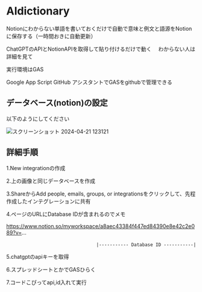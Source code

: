 # AIdictionary
Notionにわからない単語を書いておくだけで自動で意味と例文と語源をNotionに保存する（一時間おきに自動更新）

ChatGPTのAPIとNotionAPIを取得して貼り付けるだけで動く 　わからない人は詳細を見て

実行環境はGAS

Google App Script GitHub アシスタントでGASをgithubで管理できる

## データベース(notion)の設定
以下のようにしてください

![スクリーンショット 2024-04-21 123121](https://github.com/tratiger/AIdictionary/assets/143635372/d4f342ae-5bf5-43ea-9378-9fb4b6942508)

## 詳細手順
1.New integrationの作成

2.上の画像と同じデータベースを作成

3.ShareからAdd people, emails, groups, or integrationsをクリックして、先程作成したインテグレーションに共有

4.ページのURLにDatabase IDが含まれるのでメモ

https://www.notion.so/myworkspace/a8aec43384f447ed84390e8e42c2e089?v=...

                                  　　|----------- Database ID -----------|

5.chatgptのapiキーを取得

6.スプレッドシートとかでGASひらく

7.コードこぴってapi,id入れて実行

